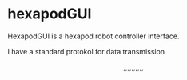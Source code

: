# hexapodGUI
HexapodGUI is a hexapod robot controller interface.

I have a standard protokol for data transmission
<Header>,<setPoint>,<Proportional>,<Integral>,<Derivative>,<PID>,<frontSensor>,<leftBevelSensor>,<rightBevelSensor>,<leftRange>,<rightRange>
